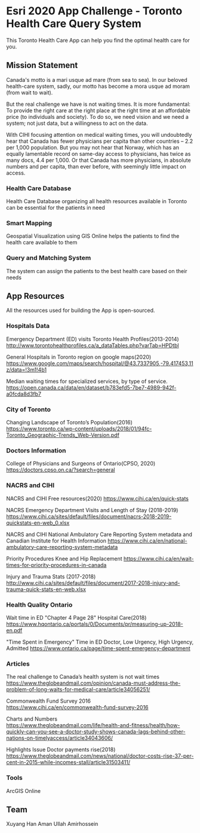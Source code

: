 # Esri 2020 App Challenge - Toronto Health Care Query System
This Toronto Health Care App can help you find the optimal health care for you. 

## Mission Statement

Canada's motto is a mari usque ad mare (from sea to sea). In our beloved health-care system, sadly, our motto has become a mora usque ad moram (from wait to wait).

But the real challenge we have is not waiting times. It is more fundamental: To provide the right care at the right place at the right time at an affordable price (to individuals and society). To do so, we need vision and we need a system; not just data, but a willingness to act on the data.

With CIHI focusing attention on medical waiting times, you will undoubtedly hear that Canada has fewer physicians per capita than other countries – 2.2 per 1,000 population. But you may not hear that Norway, which has an equally lamentable record on same-day access to physicians, has twice as many docs, 4.4 per 1,000. Or that Canada has more physicians, in absolute numbers and per capita, than ever before, with seemingly little impact on access.



### Health Care Database
Health Care Database organizing all health resources available in Toronto can be essential for the patients in need


### Smart Mapping
Geospatial Visualization using GIS Online helps the patients to find the health care available to them

### Query and Matching System
The system can assign the patients to the best health care based on their needs


## App Resources
All the resources used for building the App is open-sourced.

### Hospitals Data
Emergency Department (ED) visits Toronto Health Profiles(2013-2014)	
http://www.torontohealthprofiles.ca/a_dataTables.php?varTab=HPDtbl		

General	Hospitals in Toronto region on google maps(2020)	https://www.google.com/maps/search/hospital/@43.7337905,-79.417453,11z/data=!3m1!4b1	

					
Median waiting times for specialized services, by type of service.
https://open.canada.ca/data/en/dataset/b783efd5-7be7-4989-942f-a0fcda8d3fb7	


### City of Toronto
Changing Landscape of Toronto’s Population(2016)
https://www.toronto.ca/wp-content/uploads/2018/01/94fc-Toronto_Geographic-Trends_Web-Version.pdf		

### Doctors Information
College of Physicians and Surgeons of Ontario(CPSO, 2020)
https://doctors.cpso.on.ca/?search=general	

### NACRS and CIHI
NACRS and CIHI	Free resources(2020)
https://www.cihi.ca/en/quick-stats	

NACRS Emergency Department Visits and Length of Stay (2018-2019)
https://www.cihi.ca/sites/default/files/document/nacrs-2018-2019-quickstats-en-web_0.xlsx		


NACRS and CIHI	National Ambulatory Care Reporting System metadata and Canadian Institute for Health Information	https://www.cihi.ca/en/national-ambulatory-care-reporting-system-metadata	


Priority Procedures Knee and Hip Replacement
https://www.cihi.ca/en/wait-times-for-priority-procedures-in-canada	

Injury and Trauma Stats	(2017-2018)
http://www.cihi.ca/sites/default/files/document/2017-2018-injury-and-trauma-quick-stats-en-web.xlsx		

### Health Quality Ontario
Wait time in ED	"Chapter 4 Page 28" Hospital Care(2018)
https://www.hqontario.ca/portals/0/Documents/pr/measuring-up-2018-en.pdf	


"Time Spent in Emergency" Time in ED Doctor, Low Urgency, High Urgency, Admitted
https://www.ontario.ca/page/time-spent-emergency-department		

### Articles
The real challenge to Canada’s health system is not wait times
https://www.theglobeandmail.com/opinion/canada-must-address-the-problem-of-long-waits-for-medical-care/article34056251/	


Commonwealth Fund Survey 2016		
https://www.cihi.ca/en/commonwealth-fund-survey-2016	

Charts and Numbers		
https://www.theglobeandmail.com/life/health-and-fitness/health/how-quickly-can-you-see-a-doctor-study-shows-canada-lags-behind-other-nations-on-timelyaccess/article34043606/


Highlights Issue Doctor payments rise(2018)
https://www.theglobeandmail.com/news/national/doctor-costs-rise-37-per-cent-in-2015-while-incomes-stall/article31503411/			




### Tools
ArcGIS Online

## Team
Xuyang Han
Aman Ullah
Amirhossein
